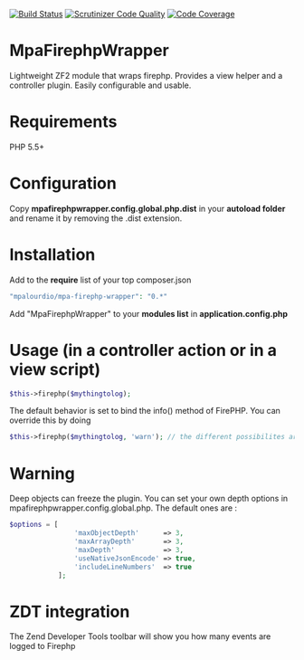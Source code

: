 [![Build Status](https://travis-ci.org/mpalourdio/MpaFirephpWrapper.png?branch=master)](https://travis-ci.org/mpalourdio/MpaFirephpWrapper)
[![Scrutinizer Code Quality](https://scrutinizer-ci.com/g/mpalourdio/MpaFirephpWrapper/badges/quality-score.png?s=b7de6737f82c7b34c50a8d96c8950f875f43e2e3)](https://scrutinizer-ci.com/g/mpalourdio/MpaFirephpWrapper/)
[![Code Coverage](https://scrutinizer-ci.com/g/mpalourdio/MpaFirephpWrapper/badges/coverage.png?s=fa857fb2a5ca1ff4a524ef4404cfdbb54f21c76e)](https://scrutinizer-ci.com/g/mpalourdio/MpaFirephpWrapper/)


MpaFirephpWrapper
=================

Lightweight ZF2 module that wraps firephp. Provides a view helper and a controller plugin. Easily configurable and usable.

Requirements
============

PHP 5.5+

Configuration
=============
Copy **mpafirephpwrapper.config.global.php.dist** in your **autoload folder** and rename it by removing the .dist
extension.

Installation
============
Add to the **require** list of your top composer.json
```php
"mpalourdio/mpa-firephp-wrapper": "0.*"
```
Add "MpaFirephpWrapper" to your **modules list** in **application.config.php**

Usage (in a controller action or in a view script)
==================================================

```php
$this->firephp($mythingtolog);
```
The default behavior is set to bind the info() method of FirePHP. You can override this by doing
```php
$this->firephp($mythingtolog, 'warn'); // the different possibilites are log/info/warn/error
```


Warning
==================================================

Deep objects can freeze the plugin. You can set your own depth options in mpafirephpwrapper.config.global.php. The default ones are :

```php
$options = [
                'maxObjectDepth'      => 3,
                'maxArrayDepth'       => 3,
                'maxDepth'            => 3,
                'useNativeJsonEncode' => true,
                'includeLineNumbers'  => true
            ];
```

ZDT integration
==================================================

The Zend Developer Tools toolbar will show you how many events are logged to Firephp
